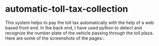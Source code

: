 # automatic-toll-tax-collection
This system helps to pay the toll tax automatically with the help of a web based front end. In the back end, I have used python to detect and recognize the number plate of the vehicle passing through the toll plaza.
Here are some of the screenshots of the pages::
